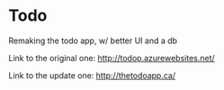 # Todo
Remaking the todo app, w/ better UI and a db

Link to the original one: http://todop.azurewebsites.net/

Link to the update one: http://thetodoapp.ca/
